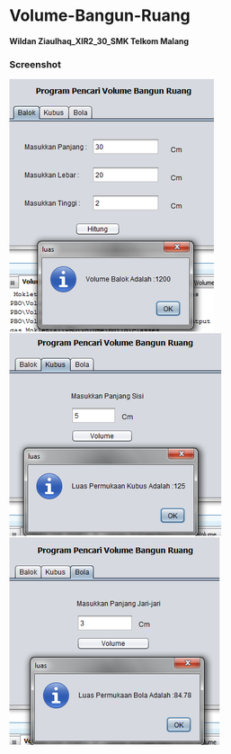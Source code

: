 # Volume-Bangun-Ruang

#### Wildan Ziaulhaq_XIR2_30_SMK Telkom Malang

### Screenshot
![1](https://raw.githubusercontent.com/WildanZq/Volume-Bangun-Ruang/master/1.PNG)
![1](https://raw.githubusercontent.com/WildanZq/Volume-Bangun-Ruang/master/2.PNG)
![1](https://raw.githubusercontent.com/WildanZq/Volume-Bangun-Ruang/master/3.PNG)
